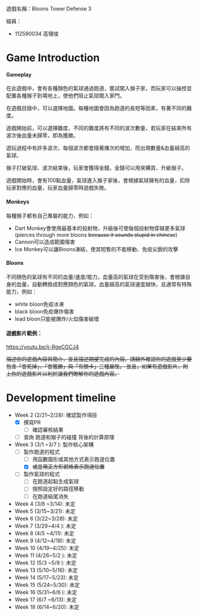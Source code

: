 遊戲名稱：Bloons Tower Defense 3

組員：

- 112590034 高翎竣

# Game Introduction

#### Gameplay

在此遊戲中，會有各種顏色的氣球通過跑道，嘗試闖入猴子家，而玩家可以操控並配置各種猴子到場地上，使他們阻止氣球闖入家門。

在遊戲目錄中，可以選擇地圖。每種地圖會因為跑道的長短等因素，有著不同的難度。

遊戲開始前，可以選擇難度，不同的難度將有不同的波次數量，若玩家在結束所有波次後血量未歸零，即為獲勝。

遊玩過程中有許多波次，每個波次都會隨著播次的增加，而出現數量&血量越高的氣球。

猴子打破氣球、波次結束後，玩家會獲得金錢。金錢可以用來購買、升級猴子。

遊戲開始時，會有100點血量，氣球進入猴子家後，會根據氣球擁有的血量，扣除玩家對應的血量，玩家血量歸零時遊戲失敗。

#### Monkeys

每種猴子都有自己專屬的能力，例如：
- Dart Monkey會使用最基本的投射物，升級後可使每個投射物穿越更多氣球 (pierces through more bloons ~~because it sounds stupid in chinese~~)  
- Cannon可以造成範圍傷害  
- Ice Monkey可以讓Bloons凍結，使其短暫的不能移動、免疫尖銳的攻擊

#### Bloons

不同顏色的氣球有不同的血量/速度/能力，血量高的氣球在受到傷害後，會根據自身的血量，自動轉換成對應顏色的氣球。血量越高的氣球速度越快，且通常有特殊能力，例如：
- white bloon免疫冰凍
- black bloon免疫爆炸傷害
- lead bloon只能被爆炸/火焰傷害破壞

#### 遊戲影片範例：

https://youtu.be/ij-RgeCGCJ4

~~描述你的遊戲內容與簡介，並且描述期望完成的內容。請額外確認你的遊戲至少要包含「會死掉」、「會獲勝」與「有關卡」三種屬性。
並且，如果有遊戲影片，附上你的遊戲影片以利於讓我們瞭解你的遊戲內容。~~

# Development timeline

- Week 2  (2/21~2/28): 確認製作項目
  - [X] 撰寫PR
    - [ ] 確認審核結果
  - [ ] 查詢 跑道和猴子的碰撞 背後的計算原理
- Week 3  (3/1 ~3/7 ): 製作核心架構
  - [ ] 製作跑道的程式
    - [ ] 用函數圖形或其他方式表示跑道位置
    - [X] ~~或是用正方形網格表示跑道位置~~
  - [ ] 製作氣球的程式
    - [ ] 在跑道起點生成氣球
    - [ ] 按照設定好的路徑移動
    - [ ] 在跑道結尾消失
- Week 4  (3/8 ~3/14): 未定
- Week 5  (3/15~3/21): 未定
- Week 6  (3/22~3/28): 未定
- Week 7  (3/29~4/4 ): 未定
- Week 8  (4/5 ~4/11): 未定
- Week 9  (4/12~4/18): 未定
- Week 10 (4/19~4/25): 未定
- Week 11 (4/26~5/2 ): 未定
- Week 12 (5/3 ~5/9 ): 未定
- Week 13 (5/10~5/16): 未定
- Week 14 (5/17~5/23): 未定
- Week 15 (5/24~5/30): 未定
- Week 16 (5/31~6/6 ): 未定
- Week 17 (6/7 ~6/13): 未定
- Week 18 (6/14~6/20): 未定
